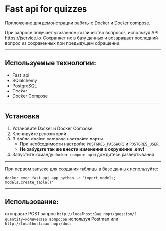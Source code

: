 # Fast api for quizzes

Приложение для демонстрации работы с Docker и Docker compose.

При запросе получает указанное колличество вопросов, используя API https://jservice.io.
Сохраняет их в базу данных и возвращает последний вопрос из сохраненных при предыдущем обращении.
____
## Используемые технологии:
  + Fast_api
  + SQlalchemy
  + PostgreSQL
  + Docker
  + Docker Compose
____
## Установка
1. Установите Docker и Docker Compose 
2. Клонируйте репозиторий
3. В файле docker-compose настройте порты
    + При необходимости настройте `POSTGRES_PASSWORD` и `POSTGRES_USER`. 
    + **Не забудьте так же внести изменения в окружение .env!**
4. Запустите команду `docker compose up` и дождитесь развертывания

____
При первом запуске для создания таблицы в базе данных используйте:
```
docker exec fast_api_app python -c 'import models; models.create_table()'
```
___
## Использование:
отпправте POST запрос `http://localhost:Ваш порт/question/?quantity=количество вопросов` используя Postman или `http://localhost:ваш порт/docs`